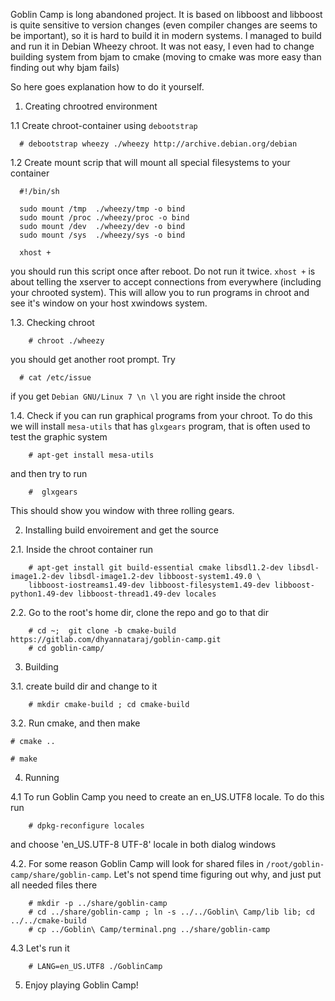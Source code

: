 Goblin Camp is long abandoned project. It is based on libboost and libboost
is quite sensitive to version changes (even compiler changes are seems to be important),
so it is hard to build it in modern systems. I managed to build and run it in Debian Wheezy
chroot. It was not easy, I even had to change building system from bjam to cmake (moving to cmake
was more easy than finding out why bjam fails)

So here goes explanation how to do it yourself.

1. Creating chrootred environment 

1.1 Create chroot-container using `debootstrap`
```
  # debootstrap wheezy ./wheezy http://archive.debian.org/debian
```

1.2 Create mount scrip that will mount all special filesystems to your container

```
  #!/bin/sh

  sudo mount /tmp  ./wheezy/tmp -o bind
  sudo mount /proc ./wheezy/proc -o bind
  sudo mount /dev  ./wheezy/dev -o bind
  sudo mount /sys  ./wheezy/sys -o bind

  xhost +
```
you should run this script once after reboot. Do not run it twice. `xhost +` is about
telling the xserver to accept connections from everywhere (including your chrooted system).
This will allow you to run programs in chroot and see it's window on your host xwindows system.

1.3. Checking chroot
```
    # chroot ./wheezy
```
you should get another root prompt. Try
```
  # cat /etc/issue
```
if you get `Debian GNU/Linux 7 \n \l` you are right inside the chroot

1.4. Check if you can run graphical programs from your chroot. To do this
we will install `mesa-utils` that has `glxgears` program, that is often 
used to test the graphic system
```
    # apt-get install mesa-utils
```
and then try to run
```
    #  glxgears
```
This should show you window with three rolling gears.

2. Installing build envoirement and get the source

2.1. Inside the chroot container run
```
    # apt-get install git build-essential cmake libsdl1.2-dev libsdl-image1.2-dev libsdl-image1.2-dev libboost-system1.49.0 \
    libboost-iostreams1.49-dev libboost-filesystem1.49-dev libboost-python1.49-dev libboost-thread1.49-dev locales
```

2.2. Go to the root's home dir, clone the repo and go to that dir
```
    # cd ~;  git clone -b cmake-build  https://gitlab.com/dhyannataraj/goblin-camp.git
    # cd goblin-camp/
```

3. Building

3.1. create build dir and change to it
```
    # mkdir cmake-build ; cd cmake-build
```

3.2. Run cmake, and then make

    # cmake ..

    # make

4. Running

4.1 To run Goblin Camp you need to create an en_US.UTF8 locale. To do this run
```
    # dpkg-reconfigure locales
```
and choose 'en_US.UTF-8 UTF-8' locale in both dialog windows

4.2. For some reason Goblin Camp will look for shared files in `/root/goblin-camp/share/goblin-camp`.
Let's not spend time figuring out why, and just put all needed files there
```
    # mkdir -p ../share/goblin-camp
    # cd ../share/goblin-camp ; ln -s ../../Goblin\ Camp/lib lib; cd ../../cmake-build
    # cp ../Goblin\ Camp/terminal.png ../share/goblin-camp
```

4.3 Let's run it
```
    # LANG=en_US.UTF8 ./GoblinCamp
```

5. Enjoy playing Goblin Camp!


